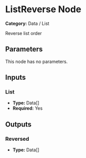 
# ListReverse Node

**Category:** Data / List

Reverse list order

## Parameters

This node has no parameters.

## Inputs


### List
- **Type:** Data[]
- **Required:** Yes



## Outputs


### Reversed
- **Type:** Data[]




